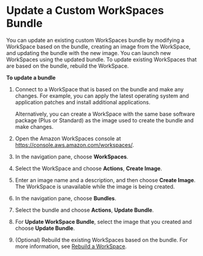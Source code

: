 # Update a Custom WorkSpaces Bundle<a name="update-custom-bundle"></a>

You can update an existing custom WorkSpaces bundle by modifying a WorkSpace based on the bundle, creating an image from the WorkSpace, and updating the bundle with the new image\. You can launch new WorkSpaces using the updated bundle\. To update existing WorkSpaces that are based on the bundle, rebuild the WorkSpace\.

**To update a bundle**

1. Connect to a WorkSpace that is based on the bundle and make any changes\. For example, you can apply the latest operating system and application patches and install additional applications\.

   Alternatively, you can create a WorkSpace with the same base software package \(Plus or Standard\) as the image used to create the bundle and make changes\.

1. Open the Amazon WorkSpaces console at [https://console\.aws\.amazon\.com/workspaces/](https://console.aws.amazon.com/workspaces/)\.

1. In the navigation pane, choose **WorkSpaces**\.

1. Select the WorkSpace and choose **Actions**, **Create Image**\. 

1. Enter an image name and a description, and then choose **Create Image**\. The WorkSpace is unavailable while the image is being created\.

1. In the navigation pane, choose **Bundles**\.

1. Select the bundle and choose **Actions**, **Update Bundle**\.

1. For **Update WorkSpace Bundle**, select the image that you created and choose **Update Bundle**\.

1. \(Optional\) Rebuild the existing WorkSpaces based on the bundle\. For more information, see [Rebuild a WorkSpace](rebuild-workspace.md)\.